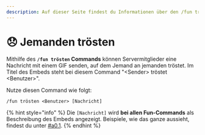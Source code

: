 ```yaml
---
description: Auf dieser Seite findest du Informationen über den /fun trösten Command.
---
```


# 😞 Jemanden trösten

Mithilfe des **`/fun trösten` Commands** können Servermitglieder eine Nachricht mit einem GIF senden, auf dem Jemand an jemanden tröstet. Im Titel des Embeds steht bei diesem Command "\<Sender> tröstet \<Benutzer>".

Nutze diesen Command wie folgt:

```
/fun trösten <Benutzer> [Nachricht]
```

{% hint style="info" %}
Die `[Nachricht]` wird **bei allen Fun-Commands** als Beschreibung des Embeds angezeigt. Beispiele, wie das ganze aussieht, findest du unter [#a0.1](./#a0.1 "mention").
{% endhint %}
